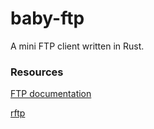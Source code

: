 # baby-ftp
A mini FTP client written in Rust.

### Resources
[FTP documentation](https://filezilla-project.org/specs/rfc0959.txt)

[rftp](https://github.com/realaltffour/rftp)
